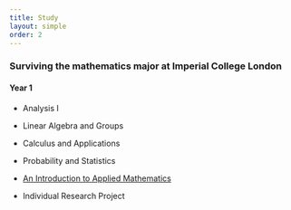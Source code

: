 ```yaml
---
title: Study
layout: simple
order: 2
---
```


### Surviving the mathematics major at Imperial College London
#### Year 1

 - Analysis I

 - Linear Algebra and Groups

 - Calculus and Applications

 - Probability and Statistics

 - [An Introduction to Applied Mathematics](/study/year_1/An_Introduction_to_Applied_math/AITAM)

 - Individual Research Project



